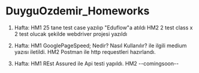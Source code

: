 # DuyguOzdemir_Homeworks

 1. Hafta:
HM1 
25 tane test case yazılıp "Eduflow"a atıldı
HM2 
2 test class x 2 test olucak şekilde webdriver projesi yazıldı
 
 2. Hafta:
HM1
GooglePageSpeed; Nedir? Nasıl Kullanılır? ile ilgili medium yazısı iletildi.
HM2
Postman ile http requestleri hazırlandı.

3. Hafta:
HM1
REst Assured ile Api testi yapıldı.
HM2
--comingsoon--


